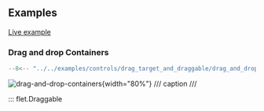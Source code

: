 ## Examples

[Live example](https://flet-controls-gallery.fly.dev/utility/draggable)

### Drag and drop Containers

```python
--8<-- "../../examples/controls/drag_target_and_draggable/drag_and_drop_containers.py"
```

![drag-and-drop-containers](../examples/controls/drag_target_and_draggable/media/drag_and_drop_containers.gif){width="80%"}
/// caption
///

::: flet.Draggable

